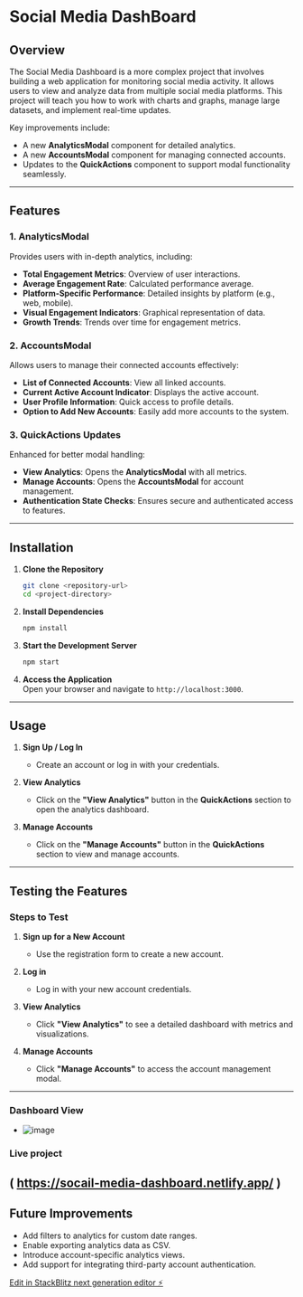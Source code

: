# **Social Media DashBoard**

## **Overview**
The Social Media Dashboard is a more complex project that involves building a web application for monitoring social media activity. It allows users to view and analyze data from multiple social media platforms. 
This project will teach you how to work with charts and graphs, manage large datasets, and implement real-time updates.

Key improvements include:  
- A new **AnalyticsModal** component for detailed analytics.
- A new **AccountsModal** component for managing connected accounts.
- Updates to the **QuickActions** component to support modal functionality seamlessly.

---

## **Features**

### **1. AnalyticsModal**
Provides users with in-depth analytics, including:  
- **Total Engagement Metrics**: Overview of user interactions.  
- **Average Engagement Rate**: Calculated performance average.  
- **Platform-Specific Performance**: Detailed insights by platform (e.g., web, mobile).  
- **Visual Engagement Indicators**: Graphical representation of data.  
- **Growth Trends**: Trends over time for engagement metrics.

### **2. AccountsModal**
Allows users to manage their connected accounts effectively:  
- **List of Connected Accounts**: View all linked accounts.  
- **Current Active Account Indicator**: Displays the active account.  
- **User Profile Information**: Quick access to profile details.  
- **Option to Add New Accounts**: Easily add more accounts to the system.

### **3. QuickActions Updates**
Enhanced for better modal handling:  
- **View Analytics**: Opens the **AnalyticsModal** with all metrics.  
- **Manage Accounts**: Opens the **AccountsModal** for account management.  
- **Authentication State Checks**: Ensures secure and authenticated access to features.

---

## **Installation**

1. **Clone the Repository**  
   ```bash
   git clone <repository-url>
   cd <project-directory>
   ```

2. **Install Dependencies**  
   ```bash
   npm install
   ```

3. **Start the Development Server**  
   ```bash
   npm start
   ```

4. **Access the Application**  
   Open your browser and navigate to `http://localhost:3000`.

---

## **Usage**

1. **Sign Up / Log In**  
   - Create an account or log in with your credentials.

2. **View Analytics**  
   - Click on the **"View Analytics"** button in the **QuickActions** section to open the analytics dashboard.

3. **Manage Accounts**  
   - Click on the **"Manage Accounts"** button in the **QuickActions** section to view and manage accounts.

---

## **Testing the Features**

### **Steps to Test**
1. **Sign up for a New Account**  
   - Use the registration form to create a new account.

2. **Log in**  
   - Log in with your new account credentials.

3. **View Analytics**  
   - Click **"View Analytics"** to see a detailed dashboard with metrics and visualizations.

4. **Manage Accounts**  
   - Click **"Manage Accounts"** to access the account management modal.

---

### Dashboard View
  - ![image](https://github.com/user-attachments/assets/e8ddf849-47f8-4c75-b80d-c61a2d9ce946)
### Live project
( https://socail-media-dashboard.netlify.app/ )
---

## **Future Improvements**
- Add filters to analytics for custom date ranges.
- Enable exporting analytics data as CSV.
- Introduce account-specific analytics views.
- Add support for integrating third-party account authentication.

[Edit in StackBlitz next generation editor ⚡️](https://stackblitz.com/~/github.com/Shiva0909122/social-media-dashboard)
